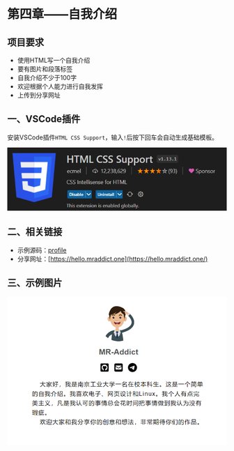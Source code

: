 # 第四章——自我介绍

## 项目要求

- 使用HTML写一个自我介绍
- 要有图片和段落标签
- 自我介绍不少于100字
- 欢迎根据个人能力进行自我发挥
- 上传到分享网址

## 一、VSCode插件

安装VSCode插件`HTML CSS Support`，输入`!`后按下回车会自动生成基础模板。

![Extenstion](Images/4-1.png)

## 二、相关链接

- 示例源码：[profile](profile.zip)
- 分享网址：[https://hello.mraddict.one](https://hello.mraddict.one/)

## 三、示例图片

![Preview](Images/4-2.png)
